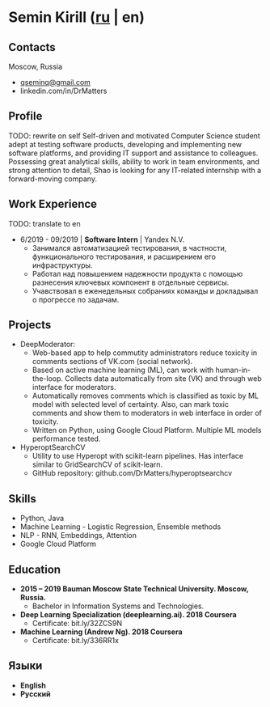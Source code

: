 # Semin Kirill ([ru](https://DrMatters.github.io/resume-ru) | en)
## Contacts
Moscow, Russia
 - qseminq@gmail.com
 - linkedin.com/in/DrMatters

## Profile
TODO: rewrite on self
Self-driven and motivated Computer Science student adept at testing software products, developing and implementing new software platforms, and providing IT support and assistance to colleagues. Possessing great analytical skills, ability to work in team environments, and strong attention to detail, Shao is looking for any IT-related internship with a forward-moving company.

## Work Experience
TODO: translate to en
 - 6/2019 - 09/2019 | **Software Intern** | Yandex N.V.
   - Занимался автоматизацией тестирования, в частности, функционального тестирования, и расширением его инфраструктуры.
   - Работал над повышением надежности продукта с помощью разнесения ключевых компонент в отдельные сервисы.
   - Учавствовал в еженедельных собраниях команды и докладывал о прогрессе по задачам.

## Projects
- DeepModerator:
   - Web-based app to help commutity administrators reduce toxicity in comments sections of VK.com (social network).
   - Based on active machine learning (ML), can work with human-in-the-loop. Collects data automatically from site (VK) and through web interface for moderators.
   - Automatically removes comments which is classified as toxic by ML model with selected level of certainty. Also, can mark toxic comments and show them to moderators in web interface in order of toxicity.
   - Written on Python, using Google Cloud Platform. Multiple ML models performance tested.
- HyperoptSearchCV
   - Utility to use Hyperopt with scikit-learn pipelines. Has interface similar to GridSearchCV of scikit-learn.
   - GitHub repository: github.com/DrMatters/hyperoptsearchcv

## Skills
 - Python, Java
 - Machine Learning - Logistic Regression, Ensemble methods
 - NLP - RNN, Embeddings, Attention
 - Google Cloud Platform

## Education
 - **2015 – 2019 Bauman Moscow State Technical University. Moscow, Russia.**
 	- Bachelor in Information Systems and Technologies.
 - **Deep Learning Specialization (deeplearning.ai). 2018 Coursera**
 	- Certificate: bit.ly/32ZCS9N
  - **Machine Learning (Andrew Ng). 2018 Coursera**
 	- Certificate: bit.ly/336RR1x

## Языки
 - **English**
 - **Русский**